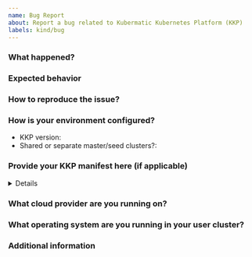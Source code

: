 ```yaml
---
name: Bug Report
about: Report a bug related to Kubermatic Kubernetes Platform (KKP)
labels: kind/bug
---
```


### What happened?

<!-- Try to provide as much information as possible.
If you're reporting a security issue, please check the guidelines for reporting security issues:
https://github.com/kubermatic/kubermatic/blob/main/CONTRIBUTING.md#reporting-a-security-vulnerability -->



### Expected behavior

<!-- What did you expected to happen? -->



### How to reproduce the issue?

<!-- Please provide as much information as possible, so we can reproduce the issue on our own. -->



### How is your environment configured?

- KKP version:
- Shared or separate master/seed clusters?:

### Provide your KKP manifest here (if applicable)

<!-- Providing an applicable manifest (KubermaticConfiguration, Seed, Cluster or other resources) will help us to reproduce the issue.
Please make sure to redact all secrets (e.g. passwords, URLs...)! -->

<details>

```yaml
# paste manifest here
```

</details>

### What cloud provider are you running on?

<!-- AWS, Azure, DigitalOcean, GCP, Hetzner Cloud, Nutanix, OpenStack, Equinix Metal (Packet), VMware vSphere, Other (e.g. baremetal or non-natively supported provider) -->



### What operating system are you running in your user cluster?

<!-- Ubuntu 20.04, CentOS 7, Rocky Linux 8, Flatcar Linux, ... (optional, bug might not be related to user cluster) -->



### Additional information

<!-- Additional information about the bug you're reporting (optional). -->
